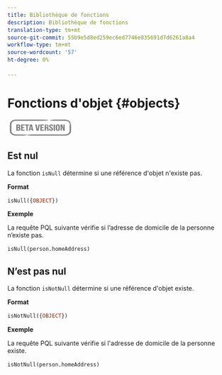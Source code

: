 ```yaml
---
title: Bibliothèque de fonctions
description: Bibliothèque de fonctions
translation-type: tm+mt
source-git-commit: 55b9e5d8ed259ec6ed7746e835691d7d6261a8a4
workflow-type: tm+mt
source-wordcount: '57'
ht-degree: 0%

---
```


# Fonctions d&#39;objet {#objects}

![](../../assets/do-not-localize/badge.png)

## Est nul

La fonction `isNull` détermine si une référence d&#39;objet n&#39;existe pas.

**Format**

```sql
isNull({OBJECT})
```

**Exemple**

La requête PQL suivante vérifie si l’adresse de domicile de la personne n’existe pas.

```sql
isNull(person.homeAddress)
```

## N’est pas nul

La fonction `isNotNull` détermine si une référence d&#39;objet existe.

**Format**

```sql
isNotNull({OBJECT})
```

**Exemple**

La requête PQL suivante vérifie si l&#39;adresse de domicile de la personne existe.

```sql
isNotNull(person.homeAddress)
```
